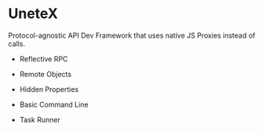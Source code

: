 # UneteX
Protocol-agnostic API Dev Framework that uses native JS Proxies instead of calls.

+ Reflective RPC
+ Remote Objects
+ Hidden Properties
+ Basic Command Line

+ Task Runner